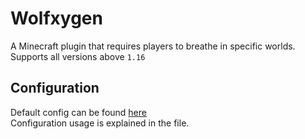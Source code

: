 # Wolfxygen
A Minecraft plugin that requires players to breathe in specific worlds.  
Supports all versions above `1.16`

## Configuration
Default config can be found [here](https://github.com/Wolfyxon/Wolfxygen/blob/spigot/src/main/resources/config.yml)  
Configuration usage is explained in the file.
